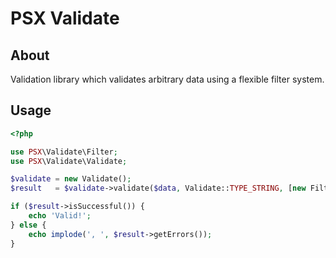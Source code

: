 PSX Validate
===

## About

Validation library which validates arbitrary data using a flexible filter
system.

## Usage

```php
<?php

use PSX\Validate\Filter;
use PSX\Validate\Validate;

$validate = new Validate();
$result   = $validate->validate($data, Validate::TYPE_STRING, [new Filter\Alnum(), new Filter\Length(3, 255)]);

if ($result->isSuccessful()) {
    echo 'Valid!';
} else {
    echo implode(', ', $result->getErrors());
}

```
